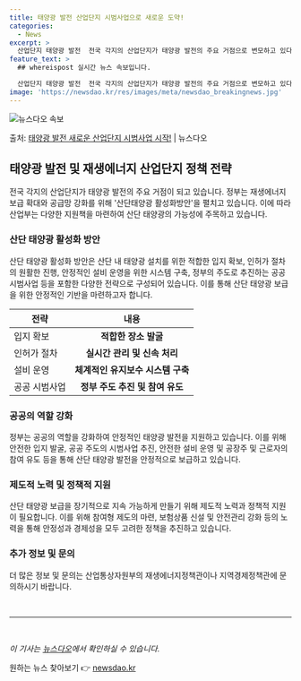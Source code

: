 ```yaml
---
title: 태양광 발전 산업단지 시범사업으로 새로운 도약!
categories:
  - News
excerpt: >
  산업단지 태양광 발전  전국 각지의 산업단지가 태양광 발전의 주요 거점으로 변모하고 있다. 정부는 재생에너지…
feature_text: >
  ## whereispost 실시간 뉴스 속보입니다.

  산업단지 태양광 발전  전국 각지의 산업단지가 태양광 발전의 주요 거점으로 변모하고 있다. 정부는 재생에너지…
image: 'https://newsdao.kr/res/images/meta/newsdao_breakingnews.jpg'
---
```


![뉴스다오 속보](https://newsdao.kr/res/images/meta/newsdao_breakingnews.jpg)

<p>출처: <a href="https://newsdao.kr/4568" rel="dofollow">태양광 발전 새로운 산업단지 시범사업 시작!</a> | 뉴스다오</p>

<h2 data-ke-size="size26">태양광 발전 및 재생에너지 산업단지 정책 전략</h2>

<p data-ke-size="size16">전국 각지의 산업단지가 태양광 발전의 주요 거점이 되고 있습니다. 정부는 재생에너지 보급 확대와 공급망 강화를 위해 '산단태양광 활성화방안'을 펼치고 있습니다. 이에 따라 산업부는 다양한 지원책을 마련하여 산단 태양광의 가능성에 주목하고 있습니다.</p>

<h3>산단 태양광 활성화 방안</h3>
<p data-ke-size="size16">산단 태양광 활성화 방안은 산단 내 태양광 설치를 위한 적합한 입지 확보, 인허가 절차의 원활한 진행, 안정적인 설비 운영을 위한 시스템 구축, 정부의 주도로 추진하는 공공 시범사업 등을 포함한 다양한 전략으로 구성되어 있습니다. 이를 통해 산단 태양광 보급을 위한 안정적인 기반을 마련하고자 합니다.</p>

<table>
<thead>
<tr>
<th>전략</th>
<th>내용</th>
</tr>
</thead>
<tbody>
<tr>
<td>입지 확보</td>
<td style="text-align: center; height: 17px;"><b>적합한 장소 발굴</b></td>
</tr>
<tr>
<td>인허가 절차</td>
<td style="text-align: center; height: 17px;"><b>실시간 관리 및 신속 처리</b></td>
</tr>
<tr>
<td>설비 운영</td>
<td style="text-align: center; height: 17px;"><b>체계적인 유지보수 시스템 구축</b></td>
</tr>
<tr>
<td>공공 시범사업</td>
<td style="text-align: center; height: 17px;"><b>정부 주도 추진 및 참여 유도</b></td>
</tr>
</tbody>
</table>

<h3>공공의 역할 강화</h3>
<p data-ke-size="size16">정부는 공공의 역할을 강화하여 안정적인 태양광 발전을 지원하고 있습니다. 이를 위해 안전한 입지 발굴, 공공 주도의 시범사업 추진, 안전한 설비 운영 및 공장주 및 근로자의 참여 유도 등을 통해 산단 태양광 발전을 안정적으로 보급하고 있습니다.</p>

<h3>제도적 노력 및 정책적 지원</h3>
<p data-ke-size="size16">산단 태양광 보급을 장기적으로 지속 가능하게 만들기 위해 제도적 노력과 정책적 지원이 필요합니다. 이를 위해 참여형 제도의 마련, 보험상품 신설 및 안전관리 강화 등의 노력을 통해 안정성과 경제성을 모두 고려한 정책을 추진하고 있습니다.</p>

<h3>추가 정보 및 문의</h3>
<p data-ke-size="size16">더 많은 정보 및 문의는 산업통상자원부의 재생에너지정책관이나 지역경제정책관에 문의하시기 바랍니다.</p>

<p data-ke-size="size16">&nbsp;</p>

<hr>

<p data-ke-size="size16">&nbsp;</p>

<p><i>이 기사는 <a href="https://newsdao.kr/4568">뉴스다오</a>에서 확인하실 수 있습니다.</i></p> 

원하는 뉴스 찾아보기 👉 <a href="https://newsdao.kr" rel="dofollow">newsdao.kr</a>


